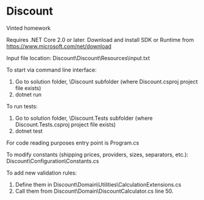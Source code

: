 # Discount
Vinted homework

Requires .NET Core 2.0 or later.
Download and install SDK or Runtime from https://www.microsoft.com/net/download

Input file location: Discount\Discount\Resources\input.txt

To start via command line interface:
  1. Go to solution folder, \Discount subfolder (where Discount.csproj project file exists)
  2. dotnet run
    
To run tests:
  1. Go to solution folder, \Discount.Tests subfolder (where Discount.Tests.csproj project file exists)
  2. dotnet test

For code reading purposes entry point is Program.cs

To modify constants (shipping prices, providers, sizes, separators, etc.): Discount\Configuration\Constants.cs

To add new validation rules:
  1. Define them in Discount\Domain\Utilities\CalculationExtensions.cs
  2. Call them from Discount\Domain\DiscountCalculator.cs line 50.
